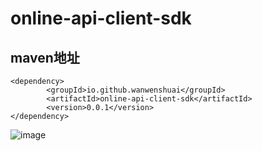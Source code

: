 # online-api-client-sdk
## maven地址
```
<dependency>
        <groupId>io.github.wanwenshuai</groupId>
        <artifactId>online-api-client-sdk</artifactId>
        <version>0.0.1</version>
</dependency>
```
![image](https://github.com/wanwenshuai/online-api-client-sdk/assets/92237291/def2c6e8-5a09-44ba-9e53-7aa247b6f7db)


